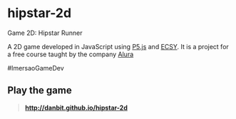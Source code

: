 # hipstar-2d
Game 2D: Hipstar Runner

A 2D game developed in JavaScript using [P5.js](https://p5js.org/) and [ECSY](https://ecsy.io/). 
It is a project for a free course taught by the company [Alura](https://www.alura.com.br/imersao-gamedev-javascript/?utm_campaign=imersao_js_gamedev_live_abertura_da_imersao&utm_medium=email&utm_source=RD+Station) 

#ImersaoGameDev 

## Play the game
> **http://danbit.github.io/hipstar-2d**
